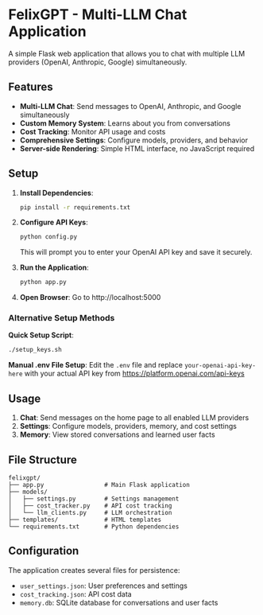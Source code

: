 # FelixGPT - Multi-LLM Chat Application

A simple Flask web application that allows you to chat with multiple LLM providers (OpenAI, Anthropic, Google) simultaneously.

## Features

- **Multi-LLM Chat**: Send messages to OpenAI, Anthropic, and Google simultaneously
- **Custom Memory System**: Learns about you from conversations
- **Cost Tracking**: Monitor API usage and costs
- **Comprehensive Settings**: Configure models, providers, and behavior
- **Server-side Rendering**: Simple HTML interface, no JavaScript required

## Setup

1. **Install Dependencies**:
   ```bash
   pip install -r requirements.txt
   ```

2. **Configure API Keys**:
   ```bash
   python config.py
   ```
   This will prompt you to enter your OpenAI API key and save it securely.

3. **Run the Application**:
   ```bash
   python app.py
   ```

4. **Open Browser**: Go to http://localhost:5000

### Alternative Setup Methods

**Quick Setup Script**:
```bash
./setup_keys.sh
```

**Manual .env File Setup**:
Edit the `.env` file and replace `your-openai-api-key-here` with your actual API key from https://platform.openai.com/api-keys

## Usage

1. **Chat**: Send messages on the home page to all enabled LLM providers
2. **Settings**: Configure models, providers, memory, and cost settings
3. **Memory**: View stored conversations and learned user facts

## File Structure

```
felixgpt/
├── app.py                 # Main Flask application
├── models/
│   ├── settings.py        # Settings management
│   ├── cost_tracker.py    # API cost tracking
│   └── llm_clients.py     # LLM orchestration
├── templates/             # HTML templates
└── requirements.txt       # Python dependencies
```

## Configuration

The application creates several files for persistence:
- `user_settings.json`: User preferences and settings
- `cost_tracking.json`: API cost data
- `memory.db`: SQLite database for conversations and user facts